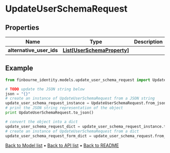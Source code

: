 # UpdateUserSchemaRequest


## Properties
Name | Type | Description | Notes
------------ | ------------- | ------------- | -------------
**alternative_user_ids** | [**List[UserSchemaProperty]**](UserSchemaProperty.md) |  | 

## Example

```python
from finbourne_identity.models.update_user_schema_request import UpdateUserSchemaRequest

# TODO update the JSON string below
json = "{}"
# create an instance of UpdateUserSchemaRequest from a JSON string
update_user_schema_request_instance = UpdateUserSchemaRequest.from_json(json)
# print the JSON string representation of the object
print UpdateUserSchemaRequest.to_json()

# convert the object into a dict
update_user_schema_request_dict = update_user_schema_request_instance.to_dict()
# create an instance of UpdateUserSchemaRequest from a dict
update_user_schema_request_form_dict = update_user_schema_request.from_dict(update_user_schema_request_dict)
```
[Back to Model list](../README.md#documentation-for-models) &#8226; [Back to API list](../README.md#documentation-for-api-endpoints) &#8226; [Back to README](../README.md)


